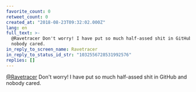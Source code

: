 ```yaml
---
favorite_count: 0
retweet_count: 0
created_at: "2018-08-23T09:32:02.000Z"
lang: en
full_text: >-
  @Ravetracer Don't worry! I have put so much half-assed shit in GitHub and
  nobody cared.
in_reply_to_screen_name: Ravetracer
in_reply_to_status_id_str: "1032556728531992576"
replies: []
---
```


[@Ravetracer](https://twitter.com/Ravetracer) Don't worry! I have put so much
half-assed shit in GitHub and nobody cared.
